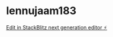 # lennujaam183

[Edit in StackBlitz next generation editor ⚡️](https://stackblitz.com/~/github.com/kvartiil/lennujaam183)